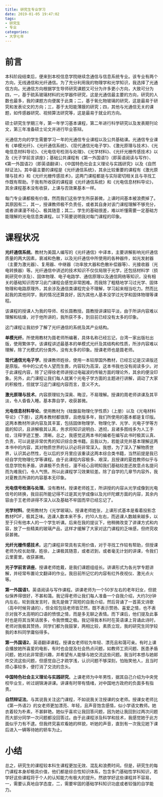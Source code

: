 ```yaml
---
title: 研究生专业学习
date: 2019-01-05 19:47:02
tags:
- 研究生
- 专业
categories:
- 大学七年
---
```


# 前言

本科阶段结束后，便来到本校信息学院继续念通信与信息系统专业。该专业有两个方向，无线通信和光纤通信。为了充分利用我的物理学和光学知识，我选择了光通信方向。光通信方向根据学生导师研究课题又可分为许多更小方向，大致可分为四，一，基于硫系玻璃材料的光学器件研究，这是光通信最主要的方向，研究的人数也最多，我的课题方向便属于此类；二，基于氧化物玻璃的研究，这是最易于研究和发表论文的方向；三，基于太阳能薄膜的研究；四，其他与光通信无关的课题，如传感器研究、视频算法研究等，这是最易于就业的方向。 

硕士研究生学期三年，第一年学习基本课程，第二年进行科学研究以及发表期刊论文，第三年准备硕士论文并进行毕业答辩。 

光通信方向的学生需要学习一年的光通信专业课程以及公共基础课。光通信专业课有《单模光纤》、《光纤通信系统》、《现代通信光电子学》、《激光原理与技术》、《光电信息材料导论》、《光电信号检测与处理》、《光学材料》、《光纤光栅传感技术》以及《光子学前言讲座》；基础公共课程有《第一外国语1》（即英语阅读与写作）、《第一外国语2》（即英语翻译）、《中国特色社会主义理论与实践研究》以及《自然辩证法》。其中最主要的课程是《光纤通信系统》，其余比较重要的课程有《激光原理与技术》和《光纤光栅传感技术》，这两门课程都是与实际密切相关且与寻找工作既有帮助。于我有所收获的课程是《光纤通信系统》和《光电信息材料导论》，其余课程基本没有收获，上课与否效果基本一样。 

每门专业课都极有价值，然而我们这些学生所获甚微，上课时间基本被浪费掉了。其原因有二，其一，授课教师极不负责任，或者其自身对该门课程理解不够充分，或者讲课漫不经心、极其随意；其二，学生的基础很差，难以听懂需要一定基础方能理解的光电信息类课程。以下简要说明我对每门课程的印象。 

# 课程状况

**光纤通信系统**。教材为美国人编写的《光纤通信》中译本，主要讲解影响光纤通信质量的两大因素，衰减和色散，以及光纤通信中所使用的各种器件，如光发射器（主要为激光器）、复用器、中继器（功率放大器和色散补偿器等）、光接收器（光电转换器）等。光纤通信中讲述的技术知识不仅仅局限于光学，还包括材料学（损耗研究中涉及）、固体物理、电子电路学、通信原理以及通信网络等知识，没有相关的基础知识而学习此门课程会感觉非常困难。而我除了粗糙地学习过光学、固体物理和电路原理外，其余涉及通信类课程完全不理解，学习起来相当吃力。然而比起我的其他同学，我的情况还算良好，因为其他人基本没学过光学和固体物理等课程。 

该课程的授课人为我的导师、校长聂教授。聂教授讲课较平淡，由于所讲内容难以理解和枯燥，对于他所讲的，我所获不多，到目前已经没有太多的印象。 

这门课程让我初步了解了光纤通信的系统及其产业结构。 

**单模光纤**。所使用教材为聂老师所编著，具体名称已经忘记，台湾一家出版社出版，使用繁体字。该课程讲述最基本的单模式光纤及其结构和性质，所涉内容难以理解，除了光模式的分类外，没有太多的印象。授课老师也是聂老师。 

**现代通信光电子学**。授课教师姓徐，使用一本较厚国外教材，已经忘记是汉译版还是原版。书中的公式令人望而生畏，内容较为高深，这本书我也没有阅读多少。对于此课程内容，除了记得徐老师讲授过电磁波的传输方面的理论外，其余的便没印象。另外，此门课程让我们每人就某个光电子学方面的主题进行讲解，调动了大家的积极性，但就学习这门课程内容而言，意义不大。 

**激光原理与技术**。内容原理较为深奥、晦涩，不易理解。授课的周老师讲课及其平淡，令人昏昏入睡。基本靠自学，收获甚微。 

**光电信息材料导论**。使用教材为《硅酸盐物理化学性质》（上册）以及《光电材料导论》（下册），这两本教材都很厚，且绝版多年，我们所使用的基本都是复印版。这两本教材所讲内容及其丰富，包括固体物理学、物理化学、光学、光电子学等方面的知识，且讲解极其认真，务求将知识说明白、透彻，且诸多图线多为人工手绘，注释字迹工整、清晰。总之，我感觉这两本书的编者在编写此书时极其认真、负责，可以说是非常优秀的知识综合类书籍。且我以为，若能读完并基本理解这两本书中的内容，其对物质世界的认识必将非常深入。我想，为了深入了解物质世界，认识其必然性，在以后的岁月里应该重读这两本综合类书籍，当然前提是我已经自学完物理化学等课程。由于此课程内容极多、艰深，且授课的夏姓教师似乎与信息学院有矛盾，讲课极不负责任，漫不经心且明知我们基础较差还故意点名提问而为难我们，令人气愤。所以此课程学习效果较差。除了自学的几章节内容外，我对夏教员所讲的内容基本无印象。 

**光电信号检测与处理**。没有教材。授课老师姓王，所讲授的内容从光学成像到光电信号的转换，我目前所能记得不过是其光学成像以及光纤陀螺方面的内容，其余内容由于王老师讲得不深入以及基础不牢固而早已经忘记了。 

**光学材料**。使用教材为《光学玻璃》。授课老师姓张，上课形式基本是看着投影念教材PDF，极其乏味。选课人数本来不多，约10人左右，而逃课人数越来越多，以至于只有他本人的一个学生听课。后来在我的提议下，他稍微改变了讲课方式和内容，放了一些精美的玻璃产品，这样才缓解了大家对这门课程的乏味感，但终究收获甚微。 

**光纤光栅传感技术**。这门课程非常具有实用价值，对于寻找工作较有帮助，但授课老师为校长助理，姓徐，上课极其随意，或者迟到，或者毫无计划的讲课，令我们云里雾里。收获甚微。 

**光子学前言讲座**。授课老师姓戴，是我们课题组组长。讲课形式为各光学专题讲解，并经常布置论文翻译的作业。我目前所记忆的内容有红外夜视仪、激光点火等。 

**第一外国语1**。英语阅读与写作课程。讲课老师为一个50岁左右的老年妇女，但貌似保养得很好，不甚和蔼。我记得老师让我们每人准备一个自我介绍，大约3分钟内左右，轮到我发言时，我先是做了简短的自我介绍，然后背诵了一首英文诗歌（高中时候背诵的），但全班包括老师皆茫然，既不表示赞扬、喜爱之情，也不表示对我不太高明的口语的愤恨之情，而是多无聊之表情。而下课后，他们提及此事时也是将其当笑话居多，令我愤慨之极。我记得我本科时在英语课上背诵此诗时，老师对我极其赞扬，同学们都为我鼓掌，两相比较，素质立现，我的研究生同学较我的本科同学庸俗得多。 

**第一外国语2**。英语翻译课程。授课女老师较为年轻、漂亮且和蔼可亲。有时上课会播放她所喜爱的电影，有时也会提及社会热点问题，如教师工资问题、医患矛盾问题，她对此非常感兴趣，并希望有人能够与她交流这些问题。我当时本想与她邮件交流这些问题，但感觉自己才疏学浅，认识问题不够深刻，怕贻笑他人，且当时烦心事较多，便打消了交流的念头。 

**中国特色社会主义理论与实践研究**。上课老师为中年男性，据其自己介绍为中央党校毕业生，听过胡锦涛讲课。讲课有时带有情绪，对中国地方政府的负面多有指责。 

**自然辩证法**。与其说我关注这门课程，不如说我关注授课的女老师。授课女老师比《第一外语2》的女老师更加漂亮、年轻，且声音饱含感情，似小学语文教师。她衣着较为朴素，不甚鲜艳。她似乎喜欢让我回答问题，因为她让我回到过两次问题而大部分同学一次问题都没回答过。由于此课程涉及科学和技术，我感觉她于此方面似乎力有不逮。但我终究喜欢看她的样貌，听她的声音，直到有一次我见她下课后进入一辆等待她的轿车为止。 

# 小结

总之，研究生的课程较本科生课程更加无效、混乱和浪费时间。但是，研究生的每门课程本身却极具价值，他们都是综合性知识体系，包含多门基础性学科知识，若学好这些课程将于个人的认知能力有极大的提升。然欲学好这些课程并不容易，一，需要认真地自学态度，二，需要牢固的基础学科知识功底或者较强的自学能力。 